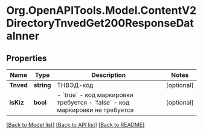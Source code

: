# Org.OpenAPITools.Model.ContentV2DirectoryTnvedGet200ResponseDataInner

## Properties

Name | Type | Description | Notes
------------ | ------------- | ------------- | -------------
**Tnved** | **string** | ТНВЭД-код | [optional] 
**IsKiz** | **bool** | - &#x60;true&#x60; - код маркировки требуется - &#x60;false&#x60; - код маркировки не требуется  | [optional] 

[[Back to Model list]](../README.md#documentation-for-models) [[Back to API list]](../README.md#documentation-for-api-endpoints) [[Back to README]](../README.md)

